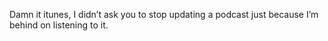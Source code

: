 <!--
id: 1477323104
link: http://kevinisom.info/post/1477323104/damn-it-itunes-i-didnt-ask-you-to-stop-updating
slug: damn-it-itunes-i-didnt-ask-you-to-stop-updating
date: Thu Nov 04 2010 18:46:28 GMT+1300 (NZDT)
raw: {"blog_name":"kevinisom","id":1477323104,"post_url":"http://kevinisom.info/post/1477323104/damn-it-itunes-i-didnt-ask-you-to-stop-updating","slug":"damn-it-itunes-i-didnt-ask-you-to-stop-updating","type":"text","date":"2010-11-04 05:46:28 GMT","timestamp":1288849588,"state":"published","format":"html","reblog_key":"FyUrKlY4","tags":[],"short_url":"http://tmblr.co/Zw68Yy1O3YbW","highlighted":[],"feed_item":"http://twitter.com/kev_nz/statuses/29621009057","from_feed_id":"650289","note_count":0,"title":null,"body":"<p>Damn it itunes, I didn&#8217;t ask you to stop updating a podcast just because I&#8217;m behind on listening to it.</p>"}
publish: 2010-11-04
tags: 
title: null
-->


Damn it itunes, I didn’t ask you to stop updating a podcast just because
I’m behind on listening to it.


